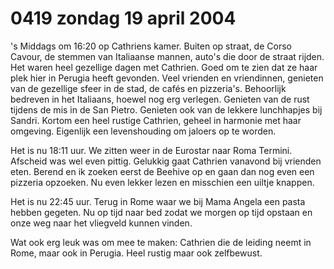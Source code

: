 # 0419 zondag 19 april 2004
's Middags om 16:20 op Cathriens kamer. Buiten op straat, de Corso Cavour, de stemmen van Italiaanse mannen, auto's die door de straat rijden. Het waren heel gezellige dagen met Cathrien. Goed om te zien dat ze haar plek hier in Perugia heeft gevonden. Veel vrienden en vriendinnen, genieten van de gezellige sfeer in de stad, de cafés en pizzeria's. Behoorlijk bedreven in het Italiaans, hoewel nog erg verlegen. Genieten van de rust tijdens de mis in de San Pietro. Genieten ook van de lekkere lunchhapjes bij Sandri. Kortom een heel rustige Cathrien, geheel in harmonie met haar omgeving. Eigenlijk een levenshouding om jaloers op te worden.

Het is nu 18:11 uur. We zitten weer in de Eurostar naar Roma Termini. Afscheid was wel even pittig. Gelukkig gaat Cathrien vanavond bij vrienden eten. Berend en ik zoeken eerst de Beehive op en gaan dan nog even een pizzeria opzoeken. Nu even lekker lezen en misschien een uiltje knappen.

Het is nu 22:45 uur. Terug in Rome waar we bij Mama Angela een pasta hebben gegeten. Nu op tijd naar bed zodat we morgen op tijd opstaan en onze weg naar het vliegveld kunnen vinden.

Wat ook erg leuk was om mee te maken: Cathrien die de leiding neemt in Rome, maar ook in Perugia. Heel rustig maar ook zelfbewust.